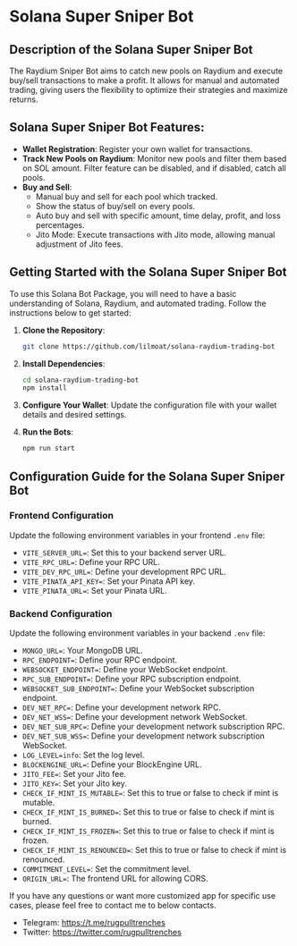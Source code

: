 # Solana Super Sniper Bot

## Description  of the Solana Super Sniper Bot
The Raydium Sniper Bot aims to catch new pools on Raydium and execute buy/sell transactions to make a profit. It allows for manual and automated trading, giving users the flexibility to optimize their strategies and maximize returns.

## Solana Super Sniper Bot Features:
- **Wallet Registration**: Register your own wallet for transactions.
- **Track New Pools on Raydium**: Monitor new pools and filter them based on SOL amount. Filter feature can be disabled, and if disabled, catch all pools.
- **Buy and Sell**: 
  - Manual buy and sell for each pool which tracked.
  - Show the status of buy/sell on every pools.
  - Auto buy and sell with specific amount, time delay, profit, and loss percentages.
  - Jito Mode: Execute transactions with Jito mode, allowing manual adjustment of Jito fees.

## Getting Started with the Solana Super Sniper Bot

To use this Solana Bot Package, you will need to have a basic understanding of Solana, Raydium, and automated trading. Follow the instructions below to get started:

1. **Clone the Repository**: 
   ```bash
   git clone https://github.com/lilmoat/solana-raydium-trading-bot
   ```
2. **Install Dependencies**:
   ```bash
   cd solana-raydium-trading-bot
   npm install
   ```
3. **Configure Your Wallet**: Update the configuration file with your wallet details and desired settings.

4. **Run the Bots**:
     ```bash
     npm run start
     ```

## Configuration Guide for the Solana Super Sniper Bot

### Frontend Configuration
Update the following environment variables in your frontend `.env` file:

- `VITE_SERVER_URL=`: Set this to your backend server URL.
- `VITE_RPC_URL=`: Define your RPC URL.
- `VITE_DEV_RPC_URL=`: Define your development RPC URL.
- `VITE_PINATA_API_KEY=`: Set your Pinata API key.
- `VITE_PINATA_URL=`: Set your Pinata URL.

### Backend Configuration
Update the following environment variables in your backend `.env` file:

- `MONGO_URL=`: Your MongoDB URL.
- `RPC_ENDPOINT=`: Define your RPC endpoint.
- `WEBSOCKET_ENDPOINT=`: Define your WebSocket endpoint.
- `RPC_SUB_ENDPOINT=`: Define your RPC subscription endpoint.
- `WEBSOCKET_SUB_ENDPOINT=`: Define your WebSocket subscription endpoint.
- `DEV_NET_RPC=`: Define your development network RPC.
- `DEV_NET_WSS=`: Define your development network WebSocket.
- `DEV_NET_SUB_RPC=`: Define your development network subscription RPC.
- `DEV_NET_SUB_WSS=`: Define your development network subscription WebSocket.
- `LOG_LEVEL=info`: Set the log level.
- `BLOCKENGINE_URL=`: Define your BlockEngine URL.
- `JITO_FEE=`: Set your Jito fee.
- `JITO_KEY=`: Set your Jito key.
- `CHECK_IF_MINT_IS_MUTABLE=`: Set this to true or false to check if mint is mutable.
- `CHECK_IF_MINT_IS_BURNED=`: Set this to true or false to check if mint is burned.
- `CHECK_IF_MINT_IS_FROZEN=`: Set this to true or false to check if mint is frozen.
- `CHECK_IF_MINT_IS_RENOUNCED=`: Set this to true or false to check if mint is renounced.
- `COMMITMENT_LEVEL=`: Set the commitment level.
- `ORIGIN_URL=`: The frontend URL for allowing CORS.

If you have any questions or want more customized app for specific use cases, please feel free to contact me to below contacts.

- Telegram: https://t.me/rugpulltrenches
- Twitter: https://twitter.com/rugpulltrenches
